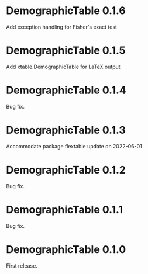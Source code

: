 # DemographicTable 0.1.6
Add exception handling for Fisher's exact test
# DemographicTable 0.1.5
Add xtable.DemographicTable for LaTeX output
# DemographicTable 0.1.4
Bug fix.
# DemographicTable 0.1.3
Accommodate package flextable update on 2022-06-01
# DemographicTable 0.1.2
Bug fix.
# DemographicTable 0.1.1
Bug fix.
# DemographicTable 0.1.0
First release.
